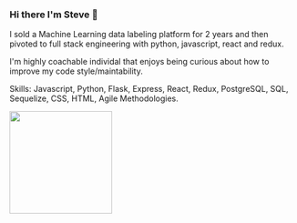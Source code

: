 ### Hi there I'm Steve 👋

I sold a Machine Learning data labeling platform for 2 years and then pivoted to full stack engineering with python, javascript, react and redux.

I'm highly coachable individal that enjoys being curious about how to improve my code style/maintability. 

Skills: Javascript, Python, Flask, Express, React, Redux, PostgreSQL, SQL, Sequelize, CSS, HTML, Agile Methodologies.


<img height="180em" src="https://github-readme-stats.vercel.app/api?username=scorrea310&show_icons=true&hide_border=true&&count_private=true&include_all_commits=true" />
<!--
**scorrea310/scorrea310** is a ✨ _special_ ✨ repository because its `README.md` (this file) appears on your GitHub profile.

Here are some ideas to get you started:


<img height="180em" src="https://github-readme-stats.vercel.app/api?username=scorrea310&show_icons=true&hide_border=true&&count_private=true&include_all_commits=true" />
